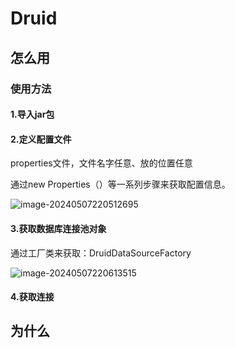 # Druid

## 怎么用

### 使用方法

#### 1.导入jar包

#### 2.定义配置文件  

properties文件，文件名字任意、放的位置任意

通过new Properties（）等一系列步骤来获取配置信息。

![image-20240507220512695](../TyporaImage/image-20240507220512695.png)

#### 3.获取数据库连接池对象

通过工厂类来获取：DruidDataSourceFactory

![image-20240507220613515](../TyporaImage/image-20240507220613515.png)

#### 4.获取连接



## 为什么